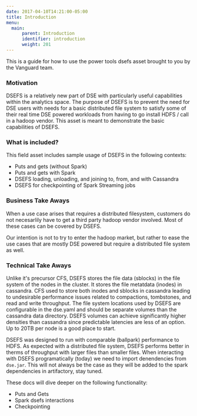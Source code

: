 ```yaml
---
date: 2017-04-10T14:21:00-05:00
title: Introduction
menu:
  main:
      parent: Introduction 
      identifier: introduction
      weight: 201
---
```


This is a guide for how to use the power tools dsefs asset brought to you by the Vanguard team.

### Motivation

DSEFS is a relatively new part of DSE with particularly useful capabilities within the analytics space. The purpose of DSEFS is to prevent the need for DSE users with needs for a basic distributed file system to satisfy some of their real time DSE powered workloads from having to go install HDFS / call in a hadoop vendor. This asset is meant to demonstrate the basic capabilities of DSEFS.

### What is included?

This field asset includes sample usage of DSEFS in the following contexts:

* Puts and gets (without Spark)
* Puts and gets with Spark
* DSEFS loading, unloading, and joining to, from, and with Cassandra
* DSEFS for checkpointing of Spark Streaming jobs

### Business Take Aways

When a use case arises that requires a distributed filesystem, customers do not necesarlily have to get a third party hadoop vendor involved. Most of these cases can be covered by DSEFS.

Our intention is not to try to enter the hadoop market, but rather to ease the use cases that are mostly DSE powered but require a distributed file system as well.

### Technical Take Aways

Unlike it's precursor CFS, DSEFS stores the file data (sblocks) in the file system of the nodes in the cluster. It stores the file metatdata (inodes) in cassandra. CFS used to store both inodes and sblocks in cassandra leading to undesirable performance issues related to compactions, tombstones, and read and write throughput. The file system locations used by DSEFS are configurable in the dse.yaml and should be separate volumes than the cassandra data directory. DSEFS volumes can achieve significantly higher densities than cassandra since predictable latencies are less of an option. Up to 20TB per node is a good place to start.

DSEFS was designed to run with comparable (ballpark) performance to HDFS. As expected with a distributed file system, DSEFS performs better in therms of throughput with larger files than smaller files. When interacting with DSEFS programatically (today) we need to import denendencies from `dse.jar`. This will not always be the case as they will be added to the spark dependencies in artifactory, stay tuned.

These docs will dive deeper on the following functionality:

- Puts and Gets
- Spark dsefs interactions
- Checkpointing
